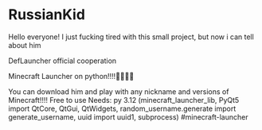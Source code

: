 # RussianKid
Hello everyone! I just fucking tired with this small project, but now i can tell about him

DefLauncher official cooperation

Minecraft Launcher on python!!!!🥳🥳🥳🥳

You can download him and play with any nickname and versions of Minecraft!!!!
Free to use
Needs: py 3.12 (minecraft_launcher_lib, PyQt5 import QtCore, QtGui, QtWidgets, random_username.generate import generate_username, uuid import uuid1, subprocess)
#minecraft-launcher
